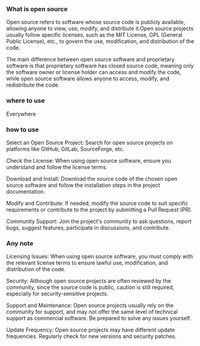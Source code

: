 ### What is open source 
Open source refers to software whose source code is publicly available, allowing anyone to view, use, modify, and distribute it.Open source projects usually follow specific licenses, such as the MIT License, GPL (General Public License), etc., to govern the use, modification, and distribution of the code.  

The main difference between open source software and proprietary software is that proprietary software has closed source code, meaning only the software owner or license holder can access and modify the code, while open source software allows anyone to access, modify, and redistribute the code.

### where to use     
Everywhere 

 

 ### how to use   

 Select an Open Source Project: Search for open source projects on platforms like GitHub, GitLab, SourceForge, etc.  

Check the License: When using open source software, ensure you understand and follow the license terms.  

Download and Install: Download the source code of the chosen open source software and follow the installation steps in the project documentation.  

Modify and Contribute: If needed, modify the source code to suit specific requirements or contribute to the project by submitting a Pull Request (PR).  

Community Support: Join the project's community to ask questions, report bugs, suggest features, participate in discussions, and contribute.  

 
  ### Any note  
 Licensing Issues: When using open source software, you must comply with the relevant license terms to ensure lawful use, modification, and distribution of the code.  

Security: Although open source projects are often reviewed by the community, since the source code is public, caution is still required, especially for security-sensitive projects.  

Support and Maintenance: Open source projects usually rely on the community for support, and may not offer the same level of technical support as commercial software. Be prepared to solve any issues yourself.  

Update Frequency: Open source projects may have different update frequencies. Regularly check for new versions and security patches.  
